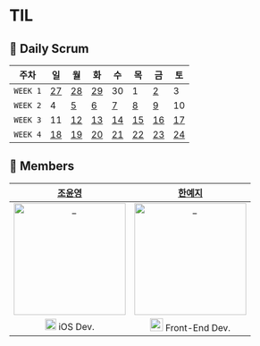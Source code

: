 # TIL

## 📅 Daily Scrum 

| 주차 | 일 | 월 | 화 | 수 | 목 | 금 | 토 | 
| -------- | --- | ------------------------------------------------------------------------------------ | ------------------------------------------------------------------------------------ | ------------------------------------------------------------------------------------ | ------------------------------------------------------------------------------------ | ------------------------------------------------------------------------------------ | --- | 
| `WEEK 1` | [27](https://github.com/YY-TIL/TIL/wiki/6_27) | [28](https://github.com/YY-TIL/TIL/wiki/6_28) | [29](https://github.com/YY-TIL/TIL/wiki/6_29) | 30 | 1 | [2](https://github.com/YY-TIL/TIL/wiki/7_02) | 3 | 
| `WEEK 2` | 4 | [5](https://github.com/YY-TIL/TIL/wiki/7_05) | [6](https://github.com/YY-TIL/TIL/wiki/7_06) | [7](https://github.com/YY-TIL/TIL/wiki/7_07)| [8](https://github.com/YY-TIL/TIL/wiki/7_08) | [9](https://github.com/YY-TIL/TIL/wiki/7_09) | 10 | 
| `WEEK 3` | 11 | [12]() | [13]() | [14]()| [15]() | [16]() | [17]() | 
| `WEEK 4` | [18]() | [19]() | [20]() | [21]()| [22]() | [23]() | [24]() | 


## 👭 Members

|  [조윤영](https://github.com/Choyoonyoung98)  |  [한예지](https://github.com/yeji9175)  |  
| :----------: |  :--------:  | 
| <img src="https://avatars.githubusercontent.com/u/39290117?v=4" width=200px alt="_"/> | <img src="https://avatars.githubusercontent.com/u/39231606?v=4" width=200px alt="_"/> | 
| <img src="https://user-images.githubusercontent.com/39231606/123516779-c9b08180-d6d8-11eb-96be-1c3d9dc3ce9c.png" width=20px alt="_"/> iOS Dev. | <img src="https://y0c.github.io/images/js.png" width=23px> Front-End Dev. | 
